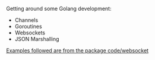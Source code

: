 Getting around some Golang development:
- Channels
- Goroutines
- Websockets
- JSON Marshalling

[Examples followed are from the package code/websocket](https://github.com/coder/websocket)
